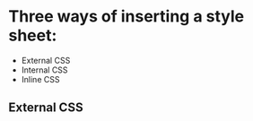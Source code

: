 # Three ways of inserting a style sheet:

- External CSS
- Internal CSS
- Inline CSS

## External CSS

